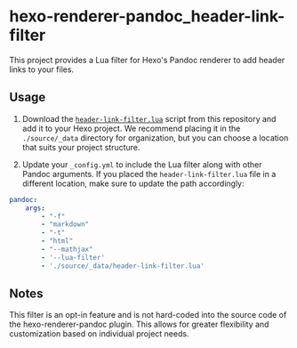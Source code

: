 # hexo-renderer-pandoc_header-link-filter

This project provides a Lua filter for Hexo's Pandoc renderer to add header links to your files.  

## Usage

1. Download the [`header-link-filter.lua`](./header-link-filter.lua) script from this repository and add it to your Hexo project. We recommend placing it in the `./source/_data` directory for organization, but you can choose a location that suits your project structure.

2. Update your `_config.yml` to include the Lua filter along with other Pandoc arguments. If you placed the `header-link-filter.lua` file in a different location, make sure to update the path accordingly:

```yml
pandoc:
    args:
        - "-f"
        - "markdown"
        - "-t"
        - "html"
        - "--mathjax"
        - '--lua-filter'
        - './source/_data/header-link-filter.lua'
```

## Notes

This filter is an opt-in feature and is not hard-coded into the source code of the hexo-renderer-pandoc plugin. This allows for greater flexibility and customization based on individual project needs.
